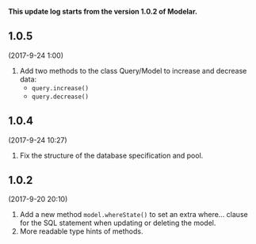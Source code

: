 **This update log starts from the version 1.0.2 of Modelar.**

## 1.0.5

(2017-9-24 1:00)

1. Add two methods to the class Query/Model to increase and decrease data:
    - `query.increase()`
    - `query.decrease()`

## 1.0.4

(2017-9-24 10:27)

1. Fix the structure of the database specification and pool.

## 1.0.2 

(2017-9-20 20:10)

1. Add a new method `model.whereState()` to set an extra where... clause for 
    the SQL statement when updating or deleting the model.
2. More readable type hints of methods.